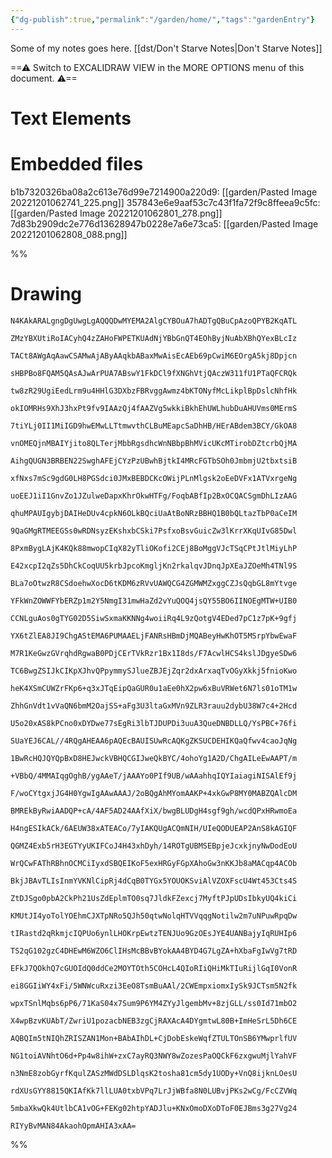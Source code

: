 ```yaml
---
{"dg-publish":true,"permalink":"/garden/home/","tags":"gardenEntry"}
---
```



Some of my notes goes here.
[[dst/Don't Starve Notes\|Don't Starve Notes]]


<div class="transclusion internal-embed is-loaded"><div class="markdown-embed">




==⚠  Switch to EXCALIDRAW VIEW in the MORE OPTIONS menu of this document. ⚠==


# Text Elements

# Embedded files
b1b7320326ba08a2c613e76d99e7214900a220d9: [[garden/Pasted Image 20221201062741_225.png]]
357843e6e9aaf53c7c43f1fa72f9c8ffeea9c5fc: [[garden/Pasted Image 20221201062801_278.png]]
7d83b2909dc2e776d13628947b0228e7a6e73ca5: [[garden/Pasted Image 20221201062808_088.png]]

%%
# Drawing
```compressed-json
N4KAkARALgngDgUwgLgAQQQDwMYEMA2AlgCYBOuA7hADTgQBuCpAzoQPYB2KqATL

ZMzYBXUtiRoIACyhQ4zZAHoFWPETKUAdNjYBbGnQT4EOhByjNuAbXBhQYexBLcIz

TACt8AWgAqAawCSAMwAjAByAAqkbABaxMwAisEcAEb69pCwiM6EOrgA5kj8Dpjcn

sHBPBo8FQAM5QAsAJwArPUA7ABswY1FkDCl9fXNGhVtjQAczW311fU1PTaQFCRQk

tw8zR29UgiEedLrm9u4HHlG3DXbzFBRvggAwmz4bKTONyfMcLikplBpDslcNhfHk

okIOMRHs9XhJ3hxPt9fv9IAAzQj4fAAZVg5wkkiBkhEhUWLhubDuAHUVms0MErmS

7tiYLj0II1MiIGD9hwEMwLLTtmwvthCLBuMEapcSaDhHB/HErABdem3BCY/GkOA8

vnOMEQjnMBAIYjito8QLTerjMbbRgsdhcWnNBbpBhMVicUKcMTirobDZtcrbQjMA

AihgQUGN3BRBEN22SwghAFEjCYzPzUBwhBjtkI4MRcFGTbSOh0JmbmjU2tbxtsiB

xfNxs7mSc9gdG0LH8PGSdci0JMxBEBDCKcOWijPLnMlgsk2oEeDVFx1ATVxrgeNg

uoEEJ1iI1GnvZo1JZulweDapxKhrOkwHTFg/FoqbABfIp2BxOCQACSgmDhLIzAAG

qhuMPAUIgybjDAIHeDUv4cpkN6OLkBQciUaAtBoNRzBBHQ1B0bQLtazTbP0aCeIM

9QaGMgRTMEEGSs0wRDNsyzEKshxbCSki7PsfxoBsvGuicZw3lKrrXKqUIvG85Dwl

8PxmBygLAjK4KQk88mwopCIqX82yTliOKofi2CEj8BoMggVJcTSqCPtJtlMiyLhP

E42xcpI2qZs5DhCkCoqUU5krbJpcoKmgljKn2rkalqvJDnqJpXEaJZOeMh4TNl9S

BLa7oOtwzR8CSdoehwXocD6tKDM6zRVvUAWQCG4ZGMWMZxggCZJsQqbGL8mYtvge

YFkWnZOWWFYbERZp1m2Y5NmgI31mwHaZd2vYuQOQ4jsQY55BO6IINOEgMTW+UIB0

CCNLguAos0gTYG02D5SiwSxmaKKNNg4woiiRq4L9zQotgV4EDed7pC1z7pK+9gfj

YX6tZlEA8JI9ChgAStEMA6PUMAAELjFANRsHBmDjMQABeyHwKhOT5MSrpYbwEwaF

M7R1KeGwzGVrqhdRgwaB0PDjCErTVkRzr1Bx1I8ds/F7AcwlHCS4kslJDgyeSDw6

TC6BwgZSIJkCIKpXJhvQPpymmySJlueZBJEjZqr2dxArxaqTvOGyXkkj5fnioKwo

heK4XSmCUWZrFKp6+q3xJTqEipQaGUR0u1aEe0hX2pw6xBuVRWet6N7ls01oTM1w

ZhhGnVdt1vVaQN6bmM2OajSS+aFg3U3ltaGxMVn9ZLR3rauu2dybU38W7c4+2Hcd

U5o20xAS8kPCno0xDYDwe77sEgRi3lbTJDUPDi3uuA3QueDNBDLLQ/YsPBC+76fi

SUaYEJ6CAL//4RQgAHEAA6pAQEcBAUISUwRcAQKgZKSUCDEHIKQaQfwv4caoJqNg

1BwRcHQJQYQpBxD8HEJwckVBHQCGIJweQkBYC/4ohoYg1A2D/ChgAILeEwAAPT/m

+VBbQ/4MMAIqgOghB/ygAAeT/jAAAYo0PIf9UB/wAAahhqIQYIaiagiNISAlEf9j

F/woCYtgxjJG4H0YgwIgAAwAAAJ/2oBQgAhMYomAAKP+4xkGwP8MY0MABZQAlcDM

BMREkByRwiAADQP+cA/4AF5AD24AAfXiX/bwgBLUDgH4sgf9gh/wcdQPxHRwmoEa

H4ngESIkACk/6AEUW38xATEACo/7yIAKQUgACQmNIH/UIeQODUEAP2AnS8kAGIQF

QGMZ4Exb5rH3EGTYyUKIFCoJ4H43xhDyh/14ROTgUBMSEBpjeJcxkjnyNwDodEoU

WrQCwFAThRBhnOCMCiIyxdSBQEIKoF5exHRGyFGpXAhoGw3nKKJb8aMACqp4ACOb

BkjJBAvTLIsInmYVKNlCipRj4dCqB0TYGx5YOUOKSviAlVZOXFscU4Wt453Cts4S

ZtDJSgo0pbA2CkPh21UsZdEplmTO0sq7JldkFZexcj7MyftPJpUDsIbkyUQ4kiCi

KMUtJI4yoTolYOEhmCJXTpNRo5QJh50qtwNolqHTVVqqgNotilw2m7uNPuwRpqDw

tIRastd2qRkmjcIQPUo6ynlLHOKrpEwtzTENJUo9GzOEsJYE4UANBajyIqRUHIp6

TS2qG102gzC4DHEwM6WZO6ClIHsMcBBvBYokAA4BYD4G7LgZA+hXbaFgIwVg7tRD

EFkJ7QOkhQ7cGUOIdQ0ddCe2MOYTOth5COHcL4QIoRIiQHiMkTIuRijlGqI0VonR

ei8GGIiWY4xFi/5WNWcuRxzi3EeO8TsmBuAAl/2CWEmpxiomxIySk9JCTsm5N2fk

wpxTSnlMqbs6pP6/71KaS04x7Sum9P6YM4ZYyJlgembMv+8zjGLL/ss0Id71mbO2

X4wpBzvKUAbT/ZwriU1pozacbNEB3zgCjRAXAcA4DYgmtwL80B+ImHeSrL5Dh6CE

AQBQIm5tNIQhZRISZAN1Mon+BAbAIhDL+CjDobEskeWqfZTULTOnSB6YMwprlfUV

NG1toiAVNhtO6d+Pp4w8ihW+zxC7ayRQ3NWY8wZozesPaOQCkF6zxgwuMjlYahVF

n3NmE8zobGyrfKqulZASzMWdDSLDlqsK2tosha81cm5dy1UODy+VnQ8ijknLOesU

rdXUsGYY8815QKIAfKk7llLUA0txbVPq7LrJjWBfa8N0LUBvjPKs2wCg/FcCZVWq

5mbaXkwQk4UtlbCA1vOG+FEKg02htpYADJlu+KNxOmoDXoDToF0EJBms3g27Vg24

RIYyBvMAN84AkaohOpmAHIA3xAA=
```
%%

</div></div>
